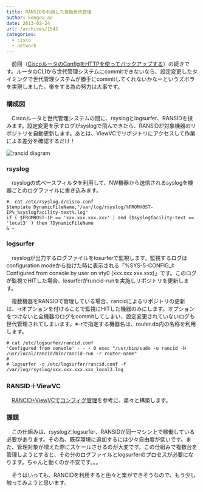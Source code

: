 ```yaml
---
title: RANSIDを利用した自動世代管理
author: kongou_ae
date: 2013-02-24
url: /archives/1545
categories:
  - cisco
  - network
---
```

　前回（<a href="http://aimless.jp/blog/blog/archives/1538" title="CiscoルータのConfigをHTTPを使ってバックアップする" target="_blank">CiscoルータのConfigをHTTPを使ってバックアップする</a>）の続きです。ルータのCLIから世代管理システムにcommitできないなら、設定変更したタイミングで世代管理システムが勝手にcommitしてくれないかなーというズボラを実現しました。楽をする為の努力は大事です。

### 構成図

　Ciscoルータと世代管理システムの間に、rsyslogとlogsurfer、RANSIDを挟みます。設定変更を示すログがsyslogで飛んできたら、RANSIDが対象機器のリポジトリを自動更新します。あとは、ViewVCでリポジトリにアクセスして作業による差分を確認するだけ！

![rancid diagram][1]

### rsyslog

　rsyslogの式ベースフィルタを利用して、NW機器から送信されるsyslogを機器ごとのログファイルに書き込みます。

<pre><code>#  cat /etc/rsyslog.d/cisco.conf 
$template DynamicFileName,"/var/log/rsyslog/%FROMHOST-IP%_%syslogfacility-text%.log"
if ( $FROMHOST-IP == 'xxx.xxx.xxx.xxx' ) and ($syslogfacility-text == 'local3' ) then ?DynamicFileName
& ~
</code></pre>

### logsurfer

　rsyslogが出力するログファイルをlosurferで監視します。監視するログはconfiguration modeから抜けた時に表示される「%SYS-5-CONFIG_I: Configured from console by user on vty0 (xxx.xxx.xxx.xxx)」です。このログが監視でHITした場合、losurferがruncid-runを実施しリポジトリを更新します。

　複数機器をRANSIDで管理している場合、rancidによるリポジトリの更新は、-rオプションを付けることで監視にHITした機器のみにします。オプションをつけないと全機器のログをcommitしてしまい、設定変更されていないログも世代管理されてしまいます。※-rで指定する機器名は、router.db内の名称を利用します。

<pre><code># cat /etc/logsurfer/rancid.conf 
'Configured from console' - - - 0 exec "/usr/bin/sudo -u rancid -H /usr/local/rancid/bin/rancid-run -r router-name"
# 
# logsurfer -c /etc/logsurfer/rancid.conf -f /var/log/rsyslog/xxx.xxx.xxx.xxx_local3.log
</code></pre>

### RANSID＋ViewVC

　<a href="http://d.hatena.ne.jp/stereocat/20111204/1322982683" title="RANCID+ViewVCでコンフィグ管理" target="_blank">RANCID+ViewVCでコンフィグ管理</a>を参考に、粛々と構築します。

### 課題

　この仕組みは、rsyslogとlogsurfer、RANSIDが同一マシン上で稼働している必要があります。その為、既存環境に追加するには少々自由度が低いです。また、管理対象が増えた際にスケールさせるのが大変です。この仕組みで複数台を管理しようとすると、その分のログファイルとlogsurferのプロセスが必要になります。ちゃんと動くのか不安です。。。

　そうはいっても、RANCIDを利用すると色々と楽ができそうなので、もう少し触ってみようと思います。

 [1]: http://aimless.jp/blog/images/diagram.png